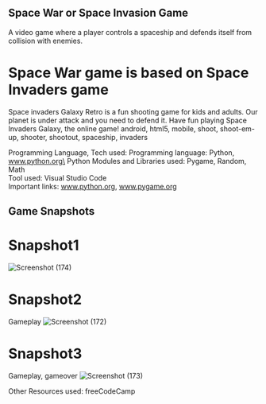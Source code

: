 ## Space War or Space Invasion Game 
A video game where a player controls a spaceship and defends itself from collision with enemies.

# Space War game is based on Space Invaders game 
Space invaders Galaxy Retro is a fun shooting game for kids and adults. Our planet is under attack and you need to defend it. Have fun playing Space Invaders Galaxy, the online game! android, html5, mobile, shoot, shoot-em-up, shooter, shootout, spaceship, invaders

 Programming Language, Tech used:
 Programming language: Python, www.python.org\
 Python Modules and Libraries used: Pygame, Random, Math\
 Tool used: Visual Studio Code\
Important links: www.python.org, www.pygame.org

## Game Snapshots 

# Snapshot1 
![Screenshot (174)](https://user-images.githubusercontent.com/31153225/106005069-d99c4900-60d9-11eb-9f52-0f6441e684f7.png)

# Snapshot2 
Gameplay 
![Screenshot (172)](https://user-images.githubusercontent.com/31153225/106005146-eb7dec00-60d9-11eb-822f-28df9a49ca91.png)

# Snapshot3
Gameplay, gameover
![Screenshot (173)](https://user-images.githubusercontent.com/31153225/106005244-081a2400-60da-11eb-9cec-3a954b2bbc79.png)




Other Resources used:
freeCodeCamp
 
